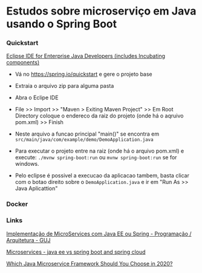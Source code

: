 # Estudos sobre microserviço em Java usando o Spring Boot

### Quickstart

[Eclipse IDE for Enterprise Java Developers (includes Incubating components)](https://www.eclipse.org/downloads/packages/)  

- Vá no https://spring.io/quickstart e gere o projeto base  
- Extraia o arquivo zip para alguma pasta
- Abra o Eclipe IDE
- File >> Import >> "Maven > Exiting Maven Project" >> 
  Em Root Directory coloque o endereco da raiz do projeto (onde há o aqruivo pom.xml) >> Finish
- Neste arquivo a funcao principal "main()" se encontra em `src/main/java/com/example/demo/DemoApplication.java`

- Para executar o projeto entre na raiz (onde há o arquivo pom.xml) e execute: `./mvnw spring-boot:run` ou 
`mvnw spring-boot:run` se for windows.

- Pelo eclipse é possivel a execucao da aplicacao tambem, basta clicar com o botao direito sobre o 
  `DemoApplication.java` e ir em "Run As >> Java Aplicattion"


### Docker




### Links

[Implementação de MicroServices com Java EE ou Spring - Programação / Arquitetura - GUJ](https://www.guj.com.br/t/implementacao-de-microservices-com-java-ee-ou-spring/324776/2)

[Microservices - java ee vs spring boot and spring cloud](https://www.slideshare.net/BenWilcock1/microservices-java-ee-vs-spring-boot-and-spring-cloud)

[Which Java Microservice Framework Should You Choose in 2020?](https://medium.com/better-programming/which-java-microservice-framework-should-you-choose-in-2020-4e306a478e58)

